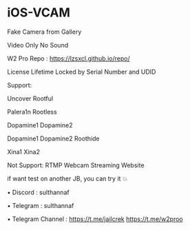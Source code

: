 # iOS-VCAM
Fake Camera from Gallery

Video Only No Sound

W2 Pro
Repo : https://lzsxcl.github.io/repo/

License Lifetime Locked by Serial Number and UDID

Support:

Uncover Rootful

Palera1n Rootless

Dopamine1 Dopamine2

Dopamine1 Dopamine2 Roothide

Xina1 Xina2


Not Support:
RTMP
Webcam
Streaming Website


if want test on another JB, you can try it 💥

 • Discord  : sulthannaf
 
 • Telegram : sulthannaf 
 
 • Telegram Channel : https://t.me/jailcrek https://t.me/w2proo
